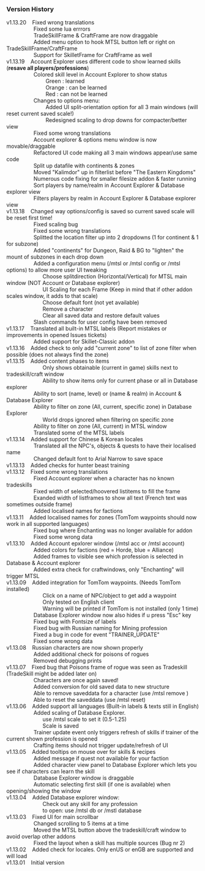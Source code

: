 ### Version History 
v1.13.20&nbsp;&nbsp;&nbsp;&nbsp;Fixed wrong translations  
&nbsp;&nbsp;&nbsp;&nbsp;&nbsp;&nbsp;&nbsp;&nbsp;&nbsp;&nbsp;&nbsp;&nbsp;&nbsp;&nbsp;&nbsp;&nbsp;&nbsp;&nbsp;Fixed some lua errrors  
&nbsp;&nbsp;&nbsp;&nbsp;&nbsp;&nbsp;&nbsp;&nbsp;&nbsp;&nbsp;&nbsp;&nbsp;&nbsp;&nbsp;&nbsp;&nbsp;&nbsp;&nbsp;TradeSkillFrame & CraftFrame are now draggable  
&nbsp;&nbsp;&nbsp;&nbsp;&nbsp;&nbsp;&nbsp;&nbsp;&nbsp;&nbsp;&nbsp;&nbsp;&nbsp;&nbsp;&nbsp;&nbsp;&nbsp;&nbsp;Added menu option to hook MTSL button left or right on TradeSkillFrame/CraftFrame  
&nbsp;&nbsp;&nbsp;&nbsp;&nbsp;&nbsp;&nbsp;&nbsp;&nbsp;&nbsp;&nbsp;&nbsp;&nbsp;&nbsp;&nbsp;&nbsp;&nbsp;&nbsp;Support for SkilletFrame for CraftFrame as well  
v1.13.19&nbsp;&nbsp;&nbsp;&nbsp;Account Explorer uses different code to show learned skills (**resave all players/professions**)  
&nbsp;&nbsp;&nbsp;&nbsp;&nbsp;&nbsp;&nbsp;&nbsp;&nbsp;&nbsp;&nbsp;&nbsp;&nbsp;&nbsp;&nbsp;&nbsp;&nbsp;&nbsp;Colored skill level in Account Explorer to show status  
&nbsp;&nbsp;&nbsp;&nbsp;&nbsp;&nbsp;&nbsp;&nbsp;&nbsp;&nbsp;&nbsp;&nbsp;&nbsp;&nbsp;&nbsp;&nbsp;&nbsp;&nbsp;&nbsp;&nbsp;&nbsp;&nbsp;&nbsp;&nbsp;&nbsp;&nbsp;Green : learned  
&nbsp;&nbsp;&nbsp;&nbsp;&nbsp;&nbsp;&nbsp;&nbsp;&nbsp;&nbsp;&nbsp;&nbsp;&nbsp;&nbsp;&nbsp;&nbsp;&nbsp;&nbsp;&nbsp;&nbsp;&nbsp;&nbsp;&nbsp;&nbsp;&nbsp;&nbsp;Orange : can be learned  
&nbsp;&nbsp;&nbsp;&nbsp;&nbsp;&nbsp;&nbsp;&nbsp;&nbsp;&nbsp;&nbsp;&nbsp;&nbsp;&nbsp;&nbsp;&nbsp;&nbsp;&nbsp;&nbsp;&nbsp;&nbsp;&nbsp;&nbsp;&nbsp;&nbsp;&nbsp;Red : can not be learned  
&nbsp;&nbsp;&nbsp;&nbsp;&nbsp;&nbsp;&nbsp;&nbsp;&nbsp;&nbsp;&nbsp;&nbsp;&nbsp;&nbsp;&nbsp;&nbsp;&nbsp;&nbsp;Changes to options menu:  
&nbsp;&nbsp;&nbsp;&nbsp;&nbsp;&nbsp;&nbsp;&nbsp;&nbsp;&nbsp;&nbsp;&nbsp;&nbsp;&nbsp;&nbsp;&nbsp;&nbsp;&nbsp;&nbsp;&nbsp;&nbsp;&nbsp;&nbsp;&nbsp;&nbsp;&nbsp;Added UI split-orientation option for all 3 main windows (will reset current saved scale!)  
&nbsp;&nbsp;&nbsp;&nbsp;&nbsp;&nbsp;&nbsp;&nbsp;&nbsp;&nbsp;&nbsp;&nbsp;&nbsp;&nbsp;&nbsp;&nbsp;&nbsp;&nbsp;&nbsp;&nbsp;&nbsp;&nbsp;&nbsp;&nbsp;&nbsp;&nbsp;Redesigned scaling to drop downs for compacter/better view  
&nbsp;&nbsp;&nbsp;&nbsp;&nbsp;&nbsp;&nbsp;&nbsp;&nbsp;&nbsp;&nbsp;&nbsp;&nbsp;&nbsp;&nbsp;&nbsp;&nbsp;&nbsp;Fixed some wrong translations  
&nbsp;&nbsp;&nbsp;&nbsp;&nbsp;&nbsp;&nbsp;&nbsp;&nbsp;&nbsp;&nbsp;&nbsp;&nbsp;&nbsp;&nbsp;&nbsp;&nbsp;&nbsp;Account explorer & options menu window is now movable/draggable  
&nbsp;&nbsp;&nbsp;&nbsp;&nbsp;&nbsp;&nbsp;&nbsp;&nbsp;&nbsp;&nbsp;&nbsp;&nbsp;&nbsp;&nbsp;&nbsp;&nbsp;&nbsp;Refactored UI code making all 3 main windows appear/use same code   
&nbsp;&nbsp;&nbsp;&nbsp;&nbsp;&nbsp;&nbsp;&nbsp;&nbsp;&nbsp;&nbsp;&nbsp;&nbsp;&nbsp;&nbsp;&nbsp;&nbsp;&nbsp;Split up datafile with continents & zones  
&nbsp;&nbsp;&nbsp;&nbsp;&nbsp;&nbsp;&nbsp;&nbsp;&nbsp;&nbsp;&nbsp;&nbsp;&nbsp;&nbsp;&nbsp;&nbsp;&nbsp;&nbsp;Moved "Kalimdor" up in filterlist before "The Eastern Kingdoms"  
&nbsp;&nbsp;&nbsp;&nbsp;&nbsp;&nbsp;&nbsp;&nbsp;&nbsp;&nbsp;&nbsp;&nbsp;&nbsp;&nbsp;&nbsp;&nbsp;&nbsp;&nbsp;Numerous code fixing for smaller filesize addon & faster running  
&nbsp;&nbsp;&nbsp;&nbsp;&nbsp;&nbsp;&nbsp;&nbsp;&nbsp;&nbsp;&nbsp;&nbsp;&nbsp;&nbsp;&nbsp;&nbsp;&nbsp;&nbsp;Sort players by name/realm in Account Explorer & Database explorer view    
&nbsp;&nbsp;&nbsp;&nbsp;&nbsp;&nbsp;&nbsp;&nbsp;&nbsp;&nbsp;&nbsp;&nbsp;&nbsp;&nbsp;&nbsp;&nbsp;&nbsp;&nbsp;Filters players by realm in Account Explorer & Database explorer view  
v1.13.18&nbsp;&nbsp;&nbsp;&nbsp;Changed way options/config is saved so current saved scale will be reset first time!  
&nbsp;&nbsp;&nbsp;&nbsp;&nbsp;&nbsp;&nbsp;&nbsp;&nbsp;&nbsp;&nbsp;&nbsp;&nbsp;&nbsp;&nbsp;&nbsp;&nbsp;&nbsp;Fixed scaling bug  
&nbsp;&nbsp;&nbsp;&nbsp;&nbsp;&nbsp;&nbsp;&nbsp;&nbsp;&nbsp;&nbsp;&nbsp;&nbsp;&nbsp;&nbsp;&nbsp;&nbsp;&nbsp;Fixed some wrong translations  
&nbsp;&nbsp;&nbsp;&nbsp;&nbsp;&nbsp;&nbsp;&nbsp;&nbsp;&nbsp;&nbsp;&nbsp;&nbsp;&nbsp;&nbsp;&nbsp;&nbsp;&nbsp;Splitted the location filter up into 2 dropdowns (1 for continent & 1 for subzone)  
&nbsp;&nbsp;&nbsp;&nbsp;&nbsp;&nbsp;&nbsp;&nbsp;&nbsp;&nbsp;&nbsp;&nbsp;&nbsp;&nbsp;&nbsp;&nbsp;&nbsp;&nbsp;Added "continents" for Dungeon, Raid & BG to "lighten" the mount of subzones in each drop down    
&nbsp;&nbsp;&nbsp;&nbsp;&nbsp;&nbsp;&nbsp;&nbsp;&nbsp;&nbsp;&nbsp;&nbsp;&nbsp;&nbsp;&nbsp;&nbsp;&nbsp;&nbsp;Added a configuration menu (/mtsl or /mtsl config or /mtsl options) to allow more user UI tweaking  
&nbsp;&nbsp;&nbsp;&nbsp;&nbsp;&nbsp;&nbsp;&nbsp;&nbsp;&nbsp;&nbsp;&nbsp;&nbsp;&nbsp;&nbsp;&nbsp;&nbsp;&nbsp;&nbsp;&nbsp;&nbsp;&nbsp;&nbsp;&nbsp;Choose splitdirection (Horizontal/Vertical) for MTSL main window (NOT Account or Database explorer)    
&nbsp;&nbsp;&nbsp;&nbsp;&nbsp;&nbsp;&nbsp;&nbsp;&nbsp;&nbsp;&nbsp;&nbsp;&nbsp;&nbsp;&nbsp;&nbsp;&nbsp;&nbsp;&nbsp;&nbsp;&nbsp;&nbsp;&nbsp;&nbsp;UI Scaling for each Frame (Keep in mind that if other addon scales window, it adds to that scale)    
&nbsp;&nbsp;&nbsp;&nbsp;&nbsp;&nbsp;&nbsp;&nbsp;&nbsp;&nbsp;&nbsp;&nbsp;&nbsp;&nbsp;&nbsp;&nbsp;&nbsp;&nbsp;&nbsp;&nbsp;&nbsp;&nbsp;&nbsp;&nbsp;Choose default font (not yet available)  
&nbsp;&nbsp;&nbsp;&nbsp;&nbsp;&nbsp;&nbsp;&nbsp;&nbsp;&nbsp;&nbsp;&nbsp;&nbsp;&nbsp;&nbsp;&nbsp;&nbsp;&nbsp;&nbsp;&nbsp;&nbsp;&nbsp;&nbsp;&nbsp;Remove a character  
&nbsp;&nbsp;&nbsp;&nbsp;&nbsp;&nbsp;&nbsp;&nbsp;&nbsp;&nbsp;&nbsp;&nbsp;&nbsp;&nbsp;&nbsp;&nbsp;&nbsp;&nbsp;&nbsp;&nbsp;&nbsp;&nbsp;&nbsp;&nbsp;Clear all saved data and restore default values  
&nbsp;&nbsp;&nbsp;&nbsp;&nbsp;&nbsp;&nbsp;&nbsp;&nbsp;&nbsp;&nbsp;&nbsp;&nbsp;&nbsp;&nbsp;&nbsp;&nbsp;&nbsp;Slash commands for user config have been removed  
v1.13.17&nbsp;&nbsp;&nbsp;&nbsp;Translated all built-in MTSL labels (Report mistakes or improvements in opened Issues tickets)  
&nbsp;&nbsp;&nbsp;&nbsp;&nbsp;&nbsp;&nbsp;&nbsp;&nbsp;&nbsp;&nbsp;&nbsp;&nbsp;&nbsp;&nbsp;&nbsp;&nbsp;&nbsp;Added support for Skillet-Classic addon  
v1.13.16&nbsp;&nbsp;&nbsp;&nbsp;Added check to only add "current zone" to list of zone filter when possible (does not always find the zone)      
v1.13.15&nbsp;&nbsp;&nbsp;&nbsp;Added content phases to items  
&nbsp;&nbsp;&nbsp;&nbsp;&nbsp;&nbsp;&nbsp;&nbsp;&nbsp;&nbsp;&nbsp;&nbsp;&nbsp;&nbsp;&nbsp;&nbsp;&nbsp;&nbsp;&nbsp;&nbsp;&nbsp;&nbsp;&nbsp;&nbsp;Only shows obtainable (current in game) skills next to tradeskill/craft window  
&nbsp;&nbsp;&nbsp;&nbsp;&nbsp;&nbsp;&nbsp;&nbsp;&nbsp;&nbsp;&nbsp;&nbsp;&nbsp;&nbsp;&nbsp;&nbsp;&nbsp;&nbsp;&nbsp;&nbsp;&nbsp;&nbsp;&nbsp;&nbsp;Ability to show items only for current phase or all in Database explorer  
&nbsp;&nbsp;&nbsp;&nbsp;&nbsp;&nbsp;&nbsp;&nbsp;&nbsp;&nbsp;&nbsp;&nbsp;&nbsp;&nbsp;&nbsp;&nbsp;&nbsp;&nbsp;Ability to sort (name, level) or (name & realm) in Account & Database Explorer  
&nbsp;&nbsp;&nbsp;&nbsp;&nbsp;&nbsp;&nbsp;&nbsp;&nbsp;&nbsp;&nbsp;&nbsp;&nbsp;&nbsp;&nbsp;&nbsp;&nbsp;&nbsp;Ability to filter on zone (All, current, specific zone) in Database Explorer  
&nbsp;&nbsp;&nbsp;&nbsp;&nbsp;&nbsp;&nbsp;&nbsp;&nbsp;&nbsp;&nbsp;&nbsp;&nbsp;&nbsp;&nbsp;&nbsp;&nbsp;&nbsp;&nbsp;&nbsp;&nbsp;&nbsp;&nbsp;&nbsp;World drops ignored when filtering on specific zone  
&nbsp;&nbsp;&nbsp;&nbsp;&nbsp;&nbsp;&nbsp;&nbsp;&nbsp;&nbsp;&nbsp;&nbsp;&nbsp;&nbsp;&nbsp;&nbsp;&nbsp;&nbsp;Ability to filter on zone (All, current) in MTSL window  
&nbsp;&nbsp;&nbsp;&nbsp;&nbsp;&nbsp;&nbsp;&nbsp;&nbsp;&nbsp;&nbsp;&nbsp;&nbsp;&nbsp;&nbsp;&nbsp;&nbsp;&nbsp;Translated some of the MTSL labels  
v1.13.14&nbsp;&nbsp;&nbsp;&nbsp;Added support for Chinese & Korean locales  
&nbsp;&nbsp;&nbsp;&nbsp;&nbsp;&nbsp;&nbsp;&nbsp;&nbsp;&nbsp;&nbsp;&nbsp;&nbsp;&nbsp;&nbsp;&nbsp;&nbsp;&nbsp;Translated all the NPC's, objects & quests to have their localised name  
&nbsp;&nbsp;&nbsp;&nbsp;&nbsp;&nbsp;&nbsp;&nbsp;&nbsp;&nbsp;&nbsp;&nbsp;&nbsp;&nbsp;&nbsp;&nbsp;&nbsp;&nbsp;Changed default font to Arial Narrow to save space  
v1.13.13&nbsp;&nbsp;&nbsp;&nbsp;Added checks for hunter beast training  
v1.13.12&nbsp;&nbsp;&nbsp;&nbsp;Fixed some wrong translations  
&nbsp;&nbsp;&nbsp;&nbsp;&nbsp;&nbsp;&nbsp;&nbsp;&nbsp;&nbsp;&nbsp;&nbsp;&nbsp;&nbsp;&nbsp;&nbsp;&nbsp;&nbsp;Fixed Account explorer when a character has no known tradeskills  
&nbsp;&nbsp;&nbsp;&nbsp;&nbsp;&nbsp;&nbsp;&nbsp;&nbsp;&nbsp;&nbsp;&nbsp;&nbsp;&nbsp;&nbsp;&nbsp;&nbsp;&nbsp;Fixed width of selected/hoovered listitems to fill the frame  
&nbsp;&nbsp;&nbsp;&nbsp;&nbsp;&nbsp;&nbsp;&nbsp;&nbsp;&nbsp;&nbsp;&nbsp;&nbsp;&nbsp;&nbsp;&nbsp;&nbsp;&nbsp;Exanded width of listframes to show all text (French text was sometimes outside frame)  
&nbsp;&nbsp;&nbsp;&nbsp;&nbsp;&nbsp;&nbsp;&nbsp;&nbsp;&nbsp;&nbsp;&nbsp;&nbsp;&nbsp;&nbsp;&nbsp;&nbsp;&nbsp;Added localised names for factions    
v1.13.11&nbsp;&nbsp;&nbsp;&nbsp;Added localised names for zones (TomTom waypoints should now work in all supported languages)  
&nbsp;&nbsp;&nbsp;&nbsp;&nbsp;&nbsp;&nbsp;&nbsp;&nbsp;&nbsp;&nbsp;&nbsp;&nbsp;&nbsp;&nbsp;&nbsp;&nbsp;&nbsp;Fixed bug where Enchanting was no longer available for addon  
&nbsp;&nbsp;&nbsp;&nbsp;&nbsp;&nbsp;&nbsp;&nbsp;&nbsp;&nbsp;&nbsp;&nbsp;&nbsp;&nbsp;&nbsp;&nbsp;&nbsp;&nbsp;Fixed some wrong data  
v1.13.10&nbsp;&nbsp;&nbsp;&nbsp;Added Account epxlorer window (/mtsl acc or /mtsl account)  
&nbsp;&nbsp;&nbsp;&nbsp;&nbsp;&nbsp;&nbsp;&nbsp;&nbsp;&nbsp;&nbsp;&nbsp;&nbsp;&nbsp;&nbsp;&nbsp;&nbsp;&nbsp;Added colors for factions (red = Horde, blue = Alliance)  
&nbsp;&nbsp;&nbsp;&nbsp;&nbsp;&nbsp;&nbsp;&nbsp;&nbsp;&nbsp;&nbsp;&nbsp;&nbsp;&nbsp;&nbsp;&nbsp;&nbsp;&nbsp;Added frames to visible see which profession is selected in Database & Account explorer  
&nbsp;&nbsp;&nbsp;&nbsp;&nbsp;&nbsp;&nbsp;&nbsp;&nbsp;&nbsp;&nbsp;&nbsp;&nbsp;&nbsp;&nbsp;&nbsp;&nbsp;&nbsp;Added extra check for craftwindows, only "Enchanting" will trigger MTSL  
v1.13.09&nbsp;&nbsp;&nbsp;&nbsp;Added integration for TomTom waypoints. (Needs TomTom installed)  
&nbsp;&nbsp;&nbsp;&nbsp;&nbsp;&nbsp;&nbsp;&nbsp;&nbsp;&nbsp;&nbsp;&nbsp;&nbsp;&nbsp;&nbsp;&nbsp;&nbsp;&nbsp;&nbsp;&nbsp;&nbsp;&nbsp;&nbsp;&nbsp;Click on a name of NPC/object to get add a waypoint    
&nbsp;&nbsp;&nbsp;&nbsp;&nbsp;&nbsp;&nbsp;&nbsp;&nbsp;&nbsp;&nbsp;&nbsp;&nbsp;&nbsp;&nbsp;&nbsp;&nbsp;&nbsp;&nbsp;&nbsp;&nbsp;&nbsp;&nbsp;&nbsp;Only tested on English client  
&nbsp;&nbsp;&nbsp;&nbsp;&nbsp;&nbsp;&nbsp;&nbsp;&nbsp;&nbsp;&nbsp;&nbsp;&nbsp;&nbsp;&nbsp;&nbsp;&nbsp;&nbsp;&nbsp;&nbsp;&nbsp;&nbsp;&nbsp;&nbsp;Warning will be printed if TomTom is not installed (only 1 time)  
&nbsp;&nbsp;&nbsp;&nbsp;&nbsp;&nbsp;&nbsp;&nbsp;&nbsp;&nbsp;&nbsp;&nbsp;&nbsp;&nbsp;&nbsp;&nbsp;&nbsp;&nbsp;Database Explorer window now also hides if u press "Esc" key  
&nbsp;&nbsp;&nbsp;&nbsp;&nbsp;&nbsp;&nbsp;&nbsp;&nbsp;&nbsp;&nbsp;&nbsp;&nbsp;&nbsp;&nbsp;&nbsp;&nbsp;&nbsp;Fixed bug with Fontsize of labels  
&nbsp;&nbsp;&nbsp;&nbsp;&nbsp;&nbsp;&nbsp;&nbsp;&nbsp;&nbsp;&nbsp;&nbsp;&nbsp;&nbsp;&nbsp;&nbsp;&nbsp;&nbsp;Fixed bug with Russian naming for Mining profession  
&nbsp;&nbsp;&nbsp;&nbsp;&nbsp;&nbsp;&nbsp;&nbsp;&nbsp;&nbsp;&nbsp;&nbsp;&nbsp;&nbsp;&nbsp;&nbsp;&nbsp;&nbsp;Fixed a bug in code for event "TRAINER_UPDATE"  
&nbsp;&nbsp;&nbsp;&nbsp;&nbsp;&nbsp;&nbsp;&nbsp;&nbsp;&nbsp;&nbsp;&nbsp;&nbsp;&nbsp;&nbsp;&nbsp;&nbsp;&nbsp;Fixed some wrong data     
v1.13.08&nbsp;&nbsp;&nbsp;&nbsp;Russian characters are now shown properly  
&nbsp;&nbsp;&nbsp;&nbsp;&nbsp;&nbsp;&nbsp;&nbsp;&nbsp;&nbsp;&nbsp;&nbsp;&nbsp;&nbsp;&nbsp;&nbsp;&nbsp;&nbsp;Added additional check for poisons of rogues  
&nbsp;&nbsp;&nbsp;&nbsp;&nbsp;&nbsp;&nbsp;&nbsp;&nbsp;&nbsp;&nbsp;&nbsp;&nbsp;&nbsp;&nbsp;&nbsp;&nbsp;&nbsp;Removed debugging prints  
v1.13.07&nbsp;&nbsp;&nbsp;&nbsp;Fixed bug that Poisons frame of rogue was seen as Tradeskill (TradeSkill might be added later on)  
&nbsp;&nbsp;&nbsp;&nbsp;&nbsp;&nbsp;&nbsp;&nbsp;&nbsp;&nbsp;&nbsp;&nbsp;&nbsp;&nbsp;&nbsp;&nbsp;&nbsp;&nbsp;Characters are once again saved!  
&nbsp;&nbsp;&nbsp;&nbsp;&nbsp;&nbsp;&nbsp;&nbsp;&nbsp;&nbsp;&nbsp;&nbsp;&nbsp;&nbsp;&nbsp;&nbsp;&nbsp;&nbsp;Added conversion for old saved data to new structure  
&nbsp;&nbsp;&nbsp;&nbsp;&nbsp;&nbsp;&nbsp;&nbsp;&nbsp;&nbsp;&nbsp;&nbsp;&nbsp;&nbsp;&nbsp;&nbsp;&nbsp;&nbsp;Able to remove saveddata for a character (use /mtsl remove <name char> <name realm>)  
&nbsp;&nbsp;&nbsp;&nbsp;&nbsp;&nbsp;&nbsp;&nbsp;&nbsp;&nbsp;&nbsp;&nbsp;&nbsp;&nbsp;&nbsp;&nbsp;&nbsp;&nbsp;Able to reset the saveddata (use /mtsl reset)  
v1.13.06&nbsp;&nbsp;&nbsp;&nbsp;Added support all languages (Built-in labels & texts still in English)  
&nbsp;&nbsp;&nbsp;&nbsp;&nbsp;&nbsp;&nbsp;&nbsp;&nbsp;&nbsp;&nbsp;&nbsp;&nbsp;&nbsp;&nbsp;&nbsp;&nbsp;&nbsp;Added scaling of Database Explorer.  
&nbsp;&nbsp;&nbsp;&nbsp;&nbsp;&nbsp;&nbsp;&nbsp;&nbsp;&nbsp;&nbsp;&nbsp;&nbsp;&nbsp;&nbsp;&nbsp;&nbsp;&nbsp;&nbsp;&nbsp;&nbsp;&nbsp;&nbsp;&nbsp;use /mtsl scale <scale number> to set it (0.5-1.25)  
&nbsp;&nbsp;&nbsp;&nbsp;&nbsp;&nbsp;&nbsp;&nbsp;&nbsp;&nbsp;&nbsp;&nbsp;&nbsp;&nbsp;&nbsp;&nbsp;&nbsp;&nbsp;&nbsp;&nbsp;&nbsp;&nbsp;&nbsp;&nbsp;Scale is saved  
&nbsp;&nbsp;&nbsp;&nbsp;&nbsp;&nbsp;&nbsp;&nbsp;&nbsp;&nbsp;&nbsp;&nbsp;&nbsp;&nbsp;&nbsp;&nbsp;&nbsp;&nbsp;Trainer update event only triggers refresh of skills if trainer of the current shown profession is opened  
&nbsp;&nbsp;&nbsp;&nbsp;&nbsp;&nbsp;&nbsp;&nbsp;&nbsp;&nbsp;&nbsp;&nbsp;&nbsp;&nbsp;&nbsp;&nbsp;&nbsp;&nbsp;Crafting items should not trigger update/refresh of UI  
v1.13.05&nbsp;&nbsp;&nbsp;&nbsp;Added tooltips on mouse over for skills & recipes   
&nbsp;&nbsp;&nbsp;&nbsp;&nbsp;&nbsp;&nbsp;&nbsp;&nbsp;&nbsp;&nbsp;&nbsp;&nbsp;&nbsp;&nbsp;&nbsp;&nbsp;&nbsp;Added message if quest not available for your faction  
&nbsp;&nbsp;&nbsp;&nbsp;&nbsp;&nbsp;&nbsp;&nbsp;&nbsp;&nbsp;&nbsp;&nbsp;&nbsp;&nbsp;&nbsp;&nbsp;&nbsp;&nbsp;Added character view panel to Database Explorer which lets you see if characters can learn the skill  
&nbsp;&nbsp;&nbsp;&nbsp;&nbsp;&nbsp;&nbsp;&nbsp;&nbsp;&nbsp;&nbsp;&nbsp;&nbsp;&nbsp;&nbsp;&nbsp;&nbsp;&nbsp;Database Explorer window is draggable  
&nbsp;&nbsp;&nbsp;&nbsp;&nbsp;&nbsp;&nbsp;&nbsp;&nbsp;&nbsp;&nbsp;&nbsp;&nbsp;&nbsp;&nbsp;&nbsp;&nbsp;&nbsp;Automatic selecting first skill (if one is available) when opening/showing the window  
v1.13.04&nbsp;&nbsp;&nbsp;&nbsp;Added Database explorer window:  
&nbsp;&nbsp;&nbsp;&nbsp;&nbsp;&nbsp;&nbsp;&nbsp;&nbsp;&nbsp;&nbsp;&nbsp;&nbsp;&nbsp;&nbsp;&nbsp;&nbsp;&nbsp;&nbsp;&nbsp;&nbsp;&nbsp;&nbsp;&nbsp;Check out any skill for any profession  
&nbsp;&nbsp;&nbsp;&nbsp;&nbsp;&nbsp;&nbsp;&nbsp;&nbsp;&nbsp;&nbsp;&nbsp;&nbsp;&nbsp;&nbsp;&nbsp;&nbsp;&nbsp;&nbsp;&nbsp;&nbsp;&nbsp;&nbsp;&nbsp;to open: use /mtsl db or /mstl database  
v1.13.03&nbsp;&nbsp;&nbsp;&nbsp;Fixed UI for main scrollbar  
&nbsp;&nbsp;&nbsp;&nbsp;&nbsp;&nbsp;&nbsp;&nbsp;&nbsp;&nbsp;&nbsp;&nbsp;&nbsp;&nbsp;&nbsp;&nbsp;&nbsp;&nbsp;Changed scrolling to 5 items at a time  
&nbsp;&nbsp;&nbsp;&nbsp;&nbsp;&nbsp;&nbsp;&nbsp;&nbsp;&nbsp;&nbsp;&nbsp;&nbsp;&nbsp;&nbsp;&nbsp;&nbsp;&nbsp;Moved the MTSL button above the tradeskill/craft window to avoid overlap other addons  
&nbsp;&nbsp;&nbsp;&nbsp;&nbsp;&nbsp;&nbsp;&nbsp;&nbsp;&nbsp;&nbsp;&nbsp;&nbsp;&nbsp;&nbsp;&nbsp;&nbsp;&nbsp;Fixed the layout when a skill has multiple sources (Bug nr 2)  
v1.13.02&nbsp;&nbsp;&nbsp;&nbsp;Added check for locales. Only enUS or enGB are supported and will load  
v1.13.01&nbsp;&nbsp;&nbsp;&nbsp;Initial version